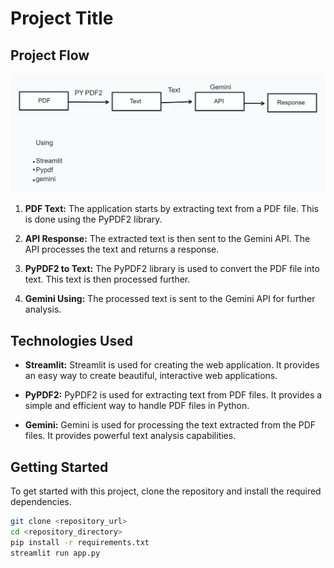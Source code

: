 # Project Title

## Project Flow

![Project Flow](ATS%20Resume%20Tracker%20Project%20flow%20TLDR.png)
1. **PDF Text:** The application starts by extracting text from a PDF file. This is done using the PyPDF2 library.

2. **API Response:** The extracted text is then sent to the Gemini API. The API processes the text and returns a response.

3. **PyPDF2 to Text:** The PyPDF2 library is used to convert the PDF file into text. This text is then processed further.

4. **Gemini Using:** The processed text is sent to the Gemini API for further analysis.

## Technologies Used

- **Streamlit:** Streamlit is used for creating the web application. It provides an easy way to create beautiful, interactive web applications.

- **PyPDF2:** PyPDF2 is used for extracting text from PDF files. It provides a simple and efficient way to handle PDF files in Python.

- **Gemini:** Gemini is used for processing the text extracted from the PDF files. It provides powerful text analysis capabilities.

## Getting Started

To get started with this project, clone the repository and install the required dependencies.

```bash
git clone <repository_url>
cd <repository_directory>
pip install -r requirements.txt
streamlit run app.py
